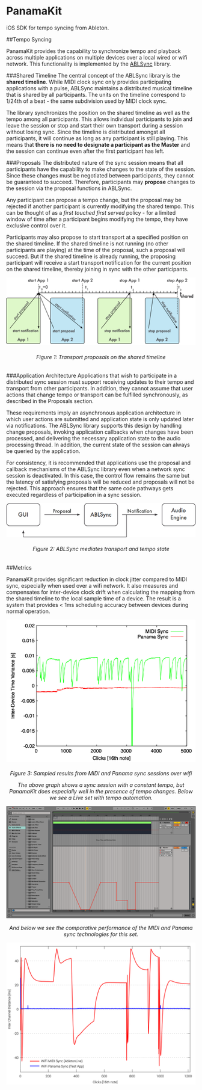 PanamaKit
=========

iOS SDK for tempo syncing from Ableton.

##Tempo Syncing

PanamaKit provides the capability to synchronize tempo and playback across multiple applications on multiple devices over a local wired or wifi network. This functionality is implemented by the [ABLSync](include/ABLSync.h) library.

###Shared Timeline
The central concept of the ABLSync library is the **shared timeline**. While MIDI clock sync only provides participating applications with a pulse, ABLSync maintains a distributed musical timeline that is shared by all participants. The units on the timeline correspond to 1/24th of a beat - the same subdivision used by MIDI clock sync.

The library synchronizes the position on the shared timeline as well as the tempo among all participants. This allows individual participants to join and leave the session or stop and start their own transport during a session without losing sync. Since the timeline is distributed amongst all participants, it will continue as long as any participant is still playing. This means that **there is no need to designate a participant as the Master** and the session can continue even after the first participant has left.

###Proposals
The distributed nature of the sync session means that all participants have the capability to make changes to the state of the session. Since these changes must be negotiated between participants, they cannot be guaranteed to succeed. Therefore, participants may **propose** changes to the session via the proposal functions in ABLSync.

Any participant can propose a tempo change, but the proposal may be rejected if another participant is currently modifying the shared tempo. This can be thought of as a *first touched first served* policy - for a limited window of time after a participant begins modifying the tempo, they have exclusive control over it.

Participants may also propose to start transport at a specified position on the shared timeline. If the shared timeline is not running (no other participants are playing) at the time of the proposal, such a proposal will succeed. But if the shared timeline is already running, the proposing participant will receive a start transport notification for the current position on the shared timeline, thereby joining in sync with the other participants.

![](docs/diagrams/timeline.png)
<h6 align="center"> Figure 1: Transport proposals on the shared timeline </h6>

###Application Architecture
Applications that wish to participate in a distributed sync session must support receiving updates to their tempo and transport from other participants. In addition, they cannot assume that user actions that change tempo or transport can be fulfilled synchronously, as described in the Proposals section.

These requirements imply an asynchronous application architecture in which user actions are submitted and application state is only updated later via notifications. The ABLSync library supports this design by handling change proposals, invoking application callbacks when changes have been processed, and delivering the necessary application state to the audio processing thread. In addition, the current state of the session can always be queried by the application.

For consistency, it is recommended that applications use the proposal and callback mechanisms of the ABLSync library even when a network sync session is deactivated. In this case, the control flow remains the same but the latency of satisfying proposals will be reduced and proposals will not be rejected. This approach ensures that the same code pathways gets executed regardless of participation in a sync session.

![](docs/diagrams/architecture.png)
<h6 align="center"> Figure 2: ABLSync mediates transport and tempo state </h6>

##Metrics

PanamaKit provides significant reduction in clock jitter compared to MIDI sync, especially when used over a wifi network. It also measures and compensates for inter-device clock drift when calculating the mapping from the shared timeline to the local sample time of a device. The result is a system that provides < 1ms scheduling accuracy between devices during normal operation.

![](docs/diagrams/PanamaVsMIDI.png)
<h6 align="center"> Figure 3: Sampled results from MIDI and Panama sync sessions over wifi

The above graph shows a sync session with a constant tempo, but PanamaKit does especially well in the presence of tempo changes. Below we see a Live set with tempo automation.

![](docs/diagrams/MIDIvsPanama_automation_1.png)


And below we see the comparative performance of the MIDI and Panama sync technologies for this set.


![](docs/diagrams/MIDIvsPanama_automation_2.png)
